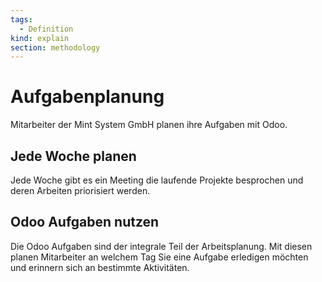 ```yaml
---
tags:
  - Definition
kind: explain
section: methodology
---
```

# Aufgabenplanung

Mitarbeiter der Mint System GmbH planen ihre Aufgaben mit Odoo.

## Jede Woche planen

Jede Woche gibt es ein Meeting die laufende Projekte besprochen und deren Arbeiten priorisiert werden.

## Odoo Aufgaben nutzen

Die Odoo Aufgaben sind der integrale Teil der Arbeitsplanung. Mit diesen planen Mitarbeiter an welchem Tag Sie eine Aufgabe erledigen möchten und erinnern sich an bestimmte Aktivitäten.
